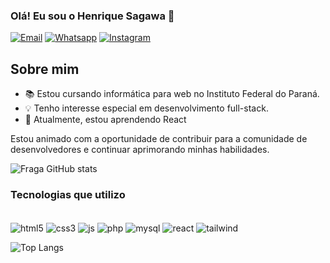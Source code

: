 ### Olá! Eu sou o Henrique Sagawa 👋

[![Email](https://img.shields.io/badge/Gmail-D14836?style=for-the-badge&logo=gmail&logoColor=white)](https://criarmeulink.com.br/u/1705980605)
[![Whatsapp](https://img.shields.io/badge/WhatsApp-25D366?style=for-the-badge&logo=whatsapp&logoColor=white)](https://wa.me/554498050846)
[![Instagram](https://img.shields.io/badge/Instagram-E4405F?style=for-the-badge&logo=instagram&logoColor=white)](https://www.instagram.com/henriquetutomu/)

## Sobre mim
- 📚 Estou cursando informática para web no Instituto Federal do Paraná.
- 💡 Tenho interesse especial em desenvolvimento full-stack.
- 🌱 Atualmente, estou aprendendo React

Estou animado com a oportunidade de contribuir para a comunidade de desenvolvedores e continuar aprimorando minhas habilidades.

![Fraga GitHub stats](https://github-readme-stats.vercel.app/api?username=HenriqueSagawa&show_icons=true&theme=radical)

### Tecnologias que utilizo

<div style="display: inline-block"> <br/>
    <img align="center" alt="html5" src="https://img.shields.io/badge/HTML5-E34F26?style=for-the-badge&logo=html5&logoColor=white">
    <img align="center" alt="css3" src="https://img.shields.io/badge/CSS3-1572B6?style=for-the-badge&logo=css3&logoColor=white">
    <img align="center" alt="js" src="https://img.shields.io/badge/JavaScript-F7DF1E?style=for-the-badge&logo=javascript&logoColor=black">
    <img align="center" alt="php" src="https://img.shields.io/badge/PHP-777BB4?style=for-the-badge&logo=php&logoColor=white"> 
    <img align="center" alt="mysql" src="https://img.shields.io/badge/MySQL-00000F?style=for-the-badge&logo=mysql&logoColor=white">
    <img align="center" alt="react" src="https://img.shields.io/badge/React-20232A?style=for-the-badge&logo=react&logoColor=61DAFB">
    <img align="center" alt="tailwind" src="https://img.shields.io/badge/Tailwind_CSS-38B2AC?style=for-the-badge&logo=tailwind-css&logoColor=white">
</div>


![Top Langs](https://github-readme-stats.vercel.app/api/top-langs/?username=HenriqueSagawa&langs_count=8)
